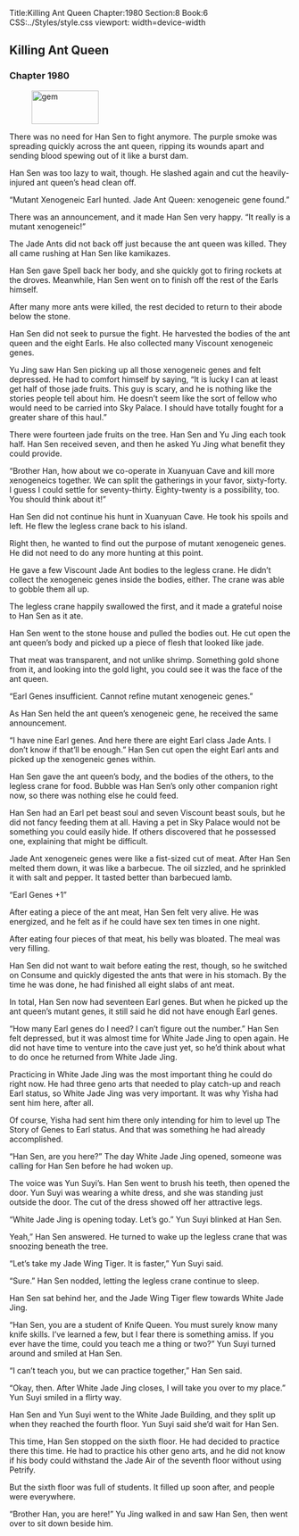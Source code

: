 Title:Killing Ant Queen 
Chapter:1980 
Section:8 
Book:6 
CSS:../Styles/style.css 
viewport: width=device-width
  
## Killing Ant Queen
### Chapter 1980
  
<figure>
	<img src="../Images/gem.gif" alt="gem" id="gem" width="120" height="60" />
</figure>
  

  
There was no need for Han Sen to fight anymore. The purple smoke was spreading quickly across the ant queen, ripping its wounds apart and sending blood spewing out of it like a burst dam.

Han Sen was too lazy to wait, though. He slashed again and cut the heavily-injured ant queen’s head clean off.

“Mutant Xenogeneic Earl hunted. Jade Ant Queen: xenogeneic gene found.”

There was an announcement, and it made Han Sen very happy. “It really is a mutant xenogeneic!”

The Jade Ants did not back off just because the ant queen was killed. They all came rushing at Han Sen like kamikazes.

Han Sen gave Spell back her body, and she quickly got to firing rockets at the droves. Meanwhile, Han Sen went on to finish off the rest of the Earls himself.

After many more ants were killed, the rest decided to return to their abode below the stone.

Han Sen did not seek to pursue the fight. He harvested the bodies of the ant queen and the eight Earls. He also collected many Viscount xenogeneic genes.

Yu Jing saw Han Sen picking up all those xenogeneic genes and felt depressed. He had to comfort himself by saying, “It is lucky I can at least get half of those jade fruits. This guy is scary, and he is nothing like the stories people tell about him. He doesn’t seem like the sort of fellow who would need to be carried into Sky Palace. I should have totally fought for a greater share of this haul.”

There were fourteen jade fruits on the tree. Han Sen and Yu Jing each took half. Han Sen received seven, and then he asked Yu Jing what benefit they could provide.

“Brother Han, how about we co-operate in Xuanyuan Cave and kill more xenogeneics together. We can split the gatherings in your favor, sixty-forty. I guess I could settle for seventy-thirty. Eighty-twenty is a possibility, too. You should think about it!”

Han Sen did not continue his hunt in Xuanyuan Cave. He took his spoils and left. He flew the legless crane back to his island.

Right then, he wanted to find out the purpose of mutant xenogeneic genes. He did not need to do any more hunting at this point.

He gave a few Viscount Jade Ant bodies to the legless crane. He didn’t collect the xenogeneic genes inside the bodies, either. The crane was able to gobble them all up.

The legless crane happily swallowed the first, and it made a grateful noise to Han Sen as it ate.

Han Sen went to the stone house and pulled the bodies out. He cut open the ant queen’s body and picked up a piece of flesh that looked like jade.

That meat was transparent, and not unlike shrimp. Something gold shone from it, and looking into the gold light, you could see it was the face of the ant queen.

“Earl Genes insufficient. Cannot refine mutant xenogeneic genes.”

As Han Sen held the ant queen’s xenogeneic gene, he received the same announcement.

“I have nine Earl genes. And here there are eight Earl class Jade Ants. I don’t know if that’ll be enough.” Han Sen cut open the eight Earl ants and picked up the xenogeneic genes within.

Han Sen gave the ant queen’s body, and the bodies of the others, to the legless crane for food. Bubble was Han Sen’s only other companion right now, so there was nothing else he could feed.

Han Sen had an Earl pet beast soul and seven Viscount beast souls, but he did not fancy feeding them at all. Having a pet in Sky Palace would not be something you could easily hide. If others discovered that he possessed one, explaining that might be difficult.

Jade Ant xenogeneic genes were like a fist-sized cut of meat. After Han Sen melted them down, it was like a barbecue. The oil sizzled, and he sprinkled it with salt and pepper. It tasted better than barbecued lamb.

“Earl Genes +1”

After eating a piece of the ant meat, Han Sen felt very alive. He was energized, and he felt as if he could have sex ten times in one night.

After eating four pieces of that meat, his belly was bloated. The meal was very filling.

Han Sen did not want to wait before eating the rest, though, so he switched on Consume and quickly digested the ants that were in his stomach. By the time he was done, he had finished all eight slabs of ant meat.

In total, Han Sen now had seventeen Earl genes. But when he picked up the ant queen’s mutant genes, it still said he did not have enough Earl genes.

“How many Earl genes do I need? I can’t figure out the number.” Han Sen felt depressed, but it was almost time for White Jade Jing to open again. He did not have time to venture into the cave just yet, so he’d think about what to do once he returned from White Jade Jing.

Practicing in White Jade Jing was the most important thing he could do right now. He had three geno arts that needed to play catch-up and reach Earl status, so White Jade Jing was very important. It was why Yisha had sent him here, after all.

Of course, Yisha had sent him there only intending for him to level up The Story of Genes to Earl status. And that was something he had already accomplished.

“Han Sen, are you here?” The day White Jade Jing opened, someone was calling for Han Sen before he had woken up.

The voice was Yun Suyi’s. Han Sen went to brush his teeth, then opened the door. Yun Suyi was wearing a white dress, and she was standing just outside the door. The cut of the dress showed off her attractive legs.

“White Jade Jing is opening today. Let’s go.” Yun Suyi blinked at Han Sen.

Yeah,” Han Sen answered. He turned to wake up the legless crane that was snoozing beneath the tree.

“Let’s take my Jade Wing Tiger. It is faster,” Yun Suyi said.

“Sure.” Han Sen nodded, letting the legless crane continue to sleep.

Han Sen sat behind her, and the Jade Wing Tiger flew towards White Jade Jing.

“Han Sen, you are a student of Knife Queen. You must surely know many knife skills. I’ve learned a few, but I fear there is something amiss. If you ever have the time, could you teach me a thing or two?” Yun Suyi turned around and smiled at Han Sen.

“I can’t teach you, but we can practice together,” Han Sen said.

“Okay, then. After White Jade Jing closes, I will take you over to my place.” Yun Suyi smiled in a flirty way.

Han Sen and Yun Suyi went to the White Jade Building, and they split up when they reached the fourth floor. Yun Suyi said she’d wait for Han Sen.

This time, Han Sen stopped on the sixth floor. He had decided to practice there this time. He had to practice his other geno arts, and he did not know if his body could withstand the Jade Air of the seventh floor without using Petrify.

But the sixth floor was full of students. It filled up soon after, and people were everywhere.

“Brother Han, you are here!” Yu Jing walked in and saw Han Sen, then went over to sit down beside him.